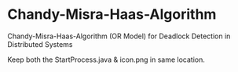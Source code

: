 # Chandy-Misra-Haas-Algorithm
Chandy-Misra-Haas-Algorithm (OR Model) for  Deadlock Detection in Distributed Systems

Keep both the StartProcess.java & icon.png in same location.

